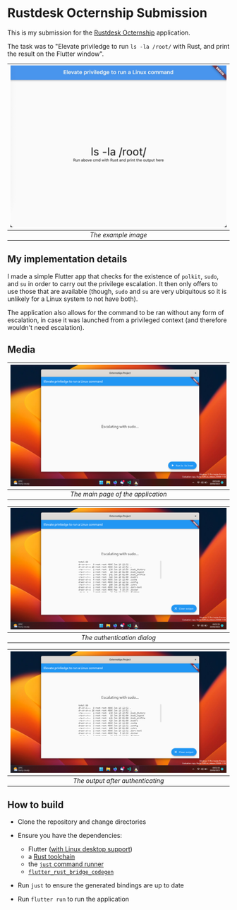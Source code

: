# Rustdesk Octernship Submission

This is my submission for the [Rustdesk Octernship]() application. 

The task was to "Elevate priviledge to run `ls -la /root/` with Rust, and print the result on the Flutter window".

| ![The example](assets/rustdesk-example.jpg) |
|:--:|
| *The example image* |

## My implementation details

I made a simple Flutter app that checks for the existence of `polkit`, `sudo`, and `su` in order to carry out the privilege escalation. It then only offers to use those that are available (though, `sudo` and `su` are very ubiquitous so it is unlikely for a Linux system to not have both).

The application also allows for the command to be ran without any form of escalation, in case it was launched from a privileged context (and therefore wouldn't need escalation).

## Media

| ![Main page](assets/main-page.png) |
|:--:|
| *The main page of the application* |

| ![Authentication Dialog](assets/auth-dialog.png) |
|:--:|
| *The authentication dialog* |

| ![Output](assets/output.png) |
|:--:|
| *The output after authenticating* |
## How to build

- Clone the repository and change directories
- Ensure you have the dependencies:
    - Flutter ([with Linux desktop support](https://docs.flutter.dev/get-started/install/linux))
    - a [Rust toolchain](https://rustup.rs/)
    - the [`just` command runner](https://github.com/casey/just)
    - [`flutter_rust_bridge_codegen`](https://crates.io/crates/flutter_rust_bridge_codegen/)

- Run `just` to ensure the generated bindings are up to date
- Run `flutter run` to run the application

